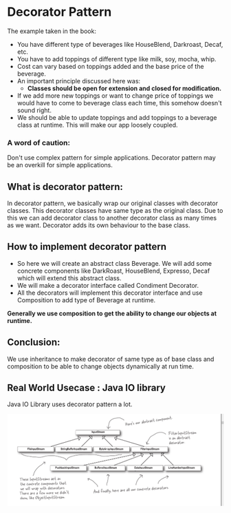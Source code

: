 # Decorator Pattern

The example taken in the book:
* You have different type of beverages like HouseBlend, Darkroast, Decaf, etc.
* You have to add toppings of different type like milk, soy, mocha, whip.
* Cost can vary based on toppings added and the base price of the beverage.
* An important principle discussed here was:
    * **Classes should be open for extension and closed for modification.**
* If we add more new toppings or want to change price of toppings we would have to come to beverage class each time, this somehow doesn't sound right.
* We should be able to update toppings and add toppings to a beverage class at runtime. This will make our app loosely coupled.


### A word of caution: 
Don't use complex pattern for simple applications. Decorator pattern may be an overkill for simple applications.

## What is decorator pattern:
In decorator pattern, we basically wrap our original classes with decorator classes. This decorator classes have same type as the original class.
Due to this we can add decorator class to another decorator class as many times as we want.
Decorator adds its own behaviour to the base class.

## How to implement decorator pattern 
* So here we will create an abstract class Beverage. We will add some concrete components like DarkRoast, HouseBlend, Expresso, Decaf which will extend this abstract class.
* We will make a decorator interface called Condiment Decorator.
* All the decorators will implement this decorator interface and use Composition to add type of Beverage at runtime.

**Generally we use composition to get the ability to change our objects at runtime.**

## Conclusion:
 We use inheritance to make decorator of same type as of base class and composition to be able to change objects dynamically at run time.

## Real World Usecase : Java IO library
Java IO Library uses decorator pattern a lot.

![Tree Structure](https://github.com/Simply-divine/Design-Patterns/blob/master/src/chapter3/DecoratorPattern/images/JavaIOStructure.png)